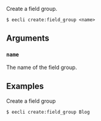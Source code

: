 Create a field group.

```
$ eecli create:field_group <name>
```

## Arguments

### `name`

The name of the field group.

## Examples

Create a field group

```
$ eecli create:field_group Blog
```